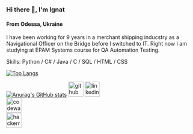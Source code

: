 
### Hi there 👋, I'm Ignat
#### From Odessa, Ukraine


I have been working for 9 years in a merchant shipping inducstry as a Navigational Officer on the Bridge before I switched to IT. Right now I am studying at EPAM Systems course for QA Automation Testing.

Skills: Python / C# / Java / C / SQL / HTML / CSS


[![Top Langs](https://github-readme-stats.vercel.app/api/top-langs/?username=IgnatikVodichka&show_icons=true&theme=tokyonight)](https://github.com/anuraghazra/github-readme-stats)



[![Anurag's GitHub stats](https://github-readme-stats.vercel.app/api?username=IgnatikVodichka&show_icons=true&theme=tokyonight)](https://github.com/IgnatikVodichka)
[<img src='https://cdn.jsdelivr.net/npm/simple-icons@3.0.1/icons/github.svg' alt='github' height='40'>](https://github.com/IgnatikVodichka)
[<img src='https://cdn.jsdelivr.net/npm/simple-icons@3.0.1/icons/linkedin.svg' alt='linkedin' height='40'>](https://www.linkedin.com/in/ignat-katrechko/)  
[<img src='https://cdn.jsdelivr.net/npm/simple-icons@3.0.1/icons/codewars.svg' alt='codewars' height='40'>](https://www.codewars.com/users/IgnatikVodichka)  
[<img src='https://cdn.jsdelivr.net/npm/simple-icons@3.0.1/icons/hackerrank.svg' alt='hackerrank' height='40'>](https://www.hackerrank.com/ignat136)  

